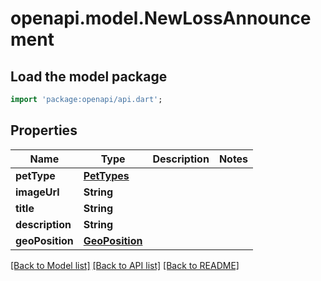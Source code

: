 # openapi.model.NewLossAnnouncement

## Load the model package
```dart
import 'package:openapi/api.dart';
```

## Properties
Name | Type | Description | Notes
------------ | ------------- | ------------- | -------------
**petType** | [**PetTypes**](PetTypes.md) |  | 
**imageUrl** | **String** |  | 
**title** | **String** |  | 
**description** | **String** |  | 
**geoPosition** | [**GeoPosition**](GeoPosition.md) |  | 

[[Back to Model list]](../README.md#documentation-for-models) [[Back to API list]](../README.md#documentation-for-api-endpoints) [[Back to README]](../README.md)


